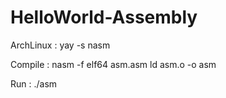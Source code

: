 # HelloWorld-Assembly

ArchLinux : yay -s nasm

Compile :
nasm -f elf64 asm.asm
ld asm.o -o asm

Run :
./asm
